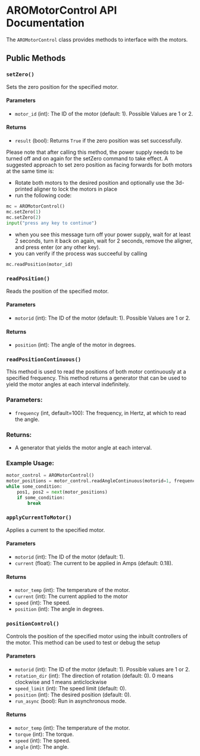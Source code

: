 # AROMotorControl API Documentation

The `AROMotorControl` class provides methods to interface with the motors.

## Public Methods

### `setZero()`
Sets the zero position for the specified motor. 
#### Parameters
- `motor_id` (int): The ID of the motor (default: 1). Possible Values are 1 or 2.

#### Returns
- `result` (bool): Returns `True` if the zero position was set successfully.

Please note that after calling this method, the power supply needs to be turned off and on again for the setZero command to take effect. A suggested approach to set zero position as facing forwards for both motors at the same time is:
- Rotate both motors to the desired position and optionally use the 3d-printed aligner to lock the motors in place
- run the following code:
```python
mc = AROMotorControl()
mc.setZero(1)
mc.setZero(2)
input("press any key to continue") 
```
- when you see this message turn off your power supply, wait for at least 2 seconds, turn it back on again, wait for 2 seconds, remove the aligner, and press enter (or any other key).
- you can verify if the process was succeeful by calling
```python
mc.readPosition(motor_id)
```

### `readPosition()`
Reads the position of the specified motor.

#### Parameters
- `motorid` (int): The ID of the motor (default: 1). Possible Values are 1 or 2.

#### Returns
- `position` (int): The angle of the motor in degrees.

### `readPositionContinuous()`

This method is used to read the positions of both motor continuously at a specified frequency. This method returns a generator that can be used to yield the motor angles at each interval indefinitely.

### Parameters:
- `frequency` (int, default=100): The frequency, in Hertz, at which to read the angle.

### Returns:

- A generator that yields the motor angle at each interval.

### Example Usage:

```python
motor_control = AROMotorControl()
motor_positions = motor_control.readAngleContinuous(motorid=1, frequency=100)
while some_condition:
    pos1, pos2 = next(motor_positions)
    if some_condition:
        break
```
### `applyCurrentToMotor()`
Applies a current to the specified motor.

#### Parameters
- `motorid` (int): The ID of the motor (default: 1).
- `current` (float): The current to be applied in Amps (default: 0.18).

#### Returns
- `motor_temp` (int): The temperature of the motor.
- `current` (int): The current applied to the motor
- `speed` (int): The speed.
- `position` (int): The angle in degrees.

### `positionControl()`
Controls the position of the specified motor using the inbuilt controllers of the motor. This method can be used to test or debug the setup

#### Parameters
- `motorid` (int): The ID of the motor (default: 1). Possible values are 1 or 2.
- `rotation_dir` (int): The direction of rotation (default: 0). 0 means clockwise and 1 means anticlockwise
- `speed_limit` (int): The speed limit (default: 0).
- `position` (int): The desired position (default: 0).
- `run_async` (bool): Run in asynchronous mode.

#### Returns
- `motor_temp` (int): The temperature of the motor.
- `torque` (int): The torque.
- `speed` (int): The speed.
- `angle` (int): The angle.

<!-- ### `readPID()`
Reads the PID parameters of the specified motor.

#### Parameters
- `motorid` (int): The ID of the motor (default: 1). Possible Values are 1 or 2.
#### Returns
- `kpCurrent` (int): The current proportional gain.
- `kiCurrent` (int): The current integral gain.
- `KpVel` (int): The velocity proportional gain.
- `KiVel` (int): The velocity integral gain.
- `KpPos` (int): The position proportional gain.
- `KiPos` (int): The position integral gain.

### `setPIDInRAM()`
Sets the PID parameters in RAM for the specified motor.

#### Parameters
- `motorid` (int): The ID of the motor (default: 1).
- `KpCurrent` (int): The desired current proportional gain (default: 0).
- `KiCurrent` (int): The desired current integral gain (default: 0).
- `KpVel` (int): The desired velocity proportional gain (default: 0).
- `KiVel` (int): The desired velocity integral gain (default: 0).
- `KpPos` (int): The desired position proportional gain (default: 0).
- `KiPos` (int): The desired position integral gain (default: 0).

#### Returns
- `True` (bool): Returns `True` if the PID parameters were set successfully.

### `setPIDInROM()`
Sets the PID parameters in ROM for the specified motor.

#### Parameters
- `motorid` (int): The ID of the motor (default: 1).
- `KpCurrent` (int): The desired current proportional gain (default: 0).
- `KiCurrent` (int): The desired current integral gain (default: 0).
- `KpVel` (int): The desired velocity proportional gain (default: 0).
- `KiVel` (int): The desired velocity integral gain (default: 0).
- `KpPos` (int): The desired position proportional gain (default: 0).
- `KiPos` (int): The desired position integral gain (default: 0).

#### Returns
- `result` (bool): Returns `True` if the PID parameters were set successfully. -->